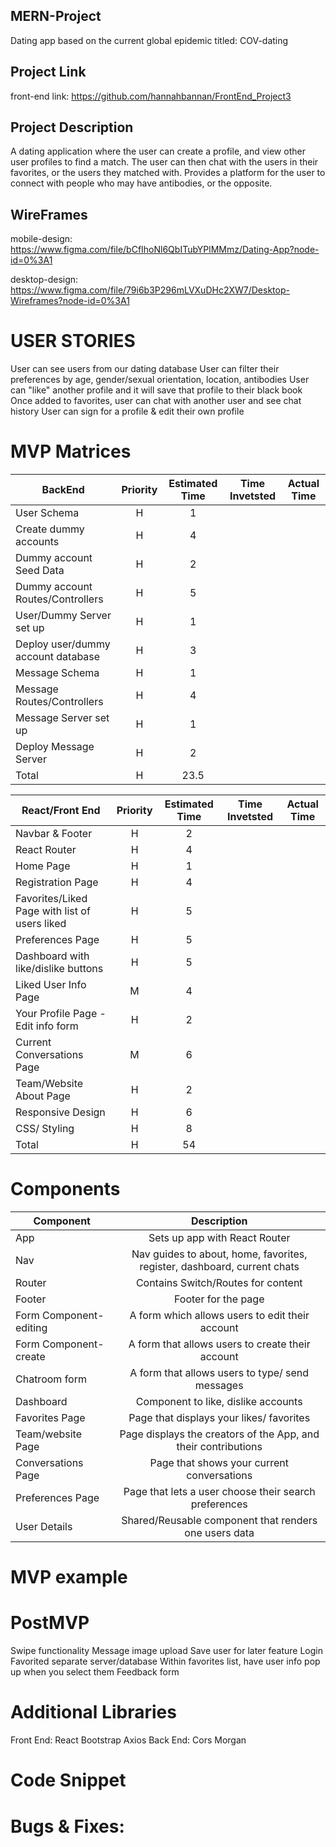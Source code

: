 ## MERN-Project
Dating app based on the current global epidemic titled: COV-dating


## Project Link

front-end link: https://github.com/hannahbannan/FrontEnd_Project3




## Project Description
A dating application where the user can create a profile, and view other user profiles to find a match. The user can then chat
with the users in their favorites, or the users they matched with. Provides a platform for the user to connect with people who 
may have antibodies, or the opposite.


## WireFrames

mobile-design:
https://www.figma.com/file/bCfIhoNl6QbITubYPlMMmz/Dating-App?node-id=0%3A1

desktop-design:
https://www.figma.com/file/79i6b3P296mLVXuDHc2XW7/Desktop-Wireframes?node-id=0%3A1



# USER STORIES
User can see users from our dating database
User can filter their preferences by age, gender/sexual orientation, location, antibodies
User can "like" another profile and it will save that profile to their black book
Once added to favorites, user can chat with another user and see chat history
User can sign for a profile & edit their own profile



# MVP Matrices
| BackEnd                                       | Priority | Estimated Time | Time Invetsted | Actual Time |
| --------------------------------------------- | :------: | :------------: | :------------: | :---------: |
| User Schema                                   |    H     |       1        |                |             |
| Create dummy accounts                         |    H     |       4        |                |             |
| Dummy account Seed Data                       |    H     |       2        |                |             |
| Dummy account Routes/Controllers              |    H     |       5        |                |             |
| User/Dummy Server set up                      |    H     |       1        |                |             |
| Deploy user/dummy account database            |    H     |       3        |                |             |
| Message Schema                                |    H     |       1        |                |             |
| Message  Routes/Controllers                   |    H     |       4        |                |             |
| Message Server set up                         |    H     |       1        |                |             |
| Deploy Message Server                         |    H     |       2        |                |             |
| Total                                         |    H     |       23.5     |                |             |



| React/Front End                               | Priority | Estimated Time | Time Invetsted | Actual Time |
| --------------------------------------------- | :------: | :------------: | :------------: | :---------: |
| Navbar & Footer                               |    H     |       2        |                |             |
| React Router                                  |    H     |       4        |                |             |
| Home Page                                     |    H     |       1        |                |             |
| Registration Page                             |    H     |       4        |                |             |
| Favorites/Liked Page with list of users liked |    H     |       5        |                |             |
| Preferences Page                              |    H     |       5        |                |             |
| Dashboard with like/dislike buttons           |    H     |       5        |                |             |
| Liked User Info Page                          |    M     |       4        |                |             |
| Your Profile Page -Edit info form             |    H     |       2        |                |             |
| Current Conversations Page                    |    M     |       6        |                |             |
| Team/Website About Page                       |    H     |       2        |                |             |
| Responsive Design                             |    H     |       6        |                |             |
| CSS/ Styling                                  |    H     |       8        |                |             |
| Total                                         |    H     |       54       |                |             |

# Components

| Component              |                                       Description                                        |
| ---------------------- | :--------------------------------------------------------------------------------------: |
| App                    |                              Sets up app with React Router                               |
| Nav                    |         Nav guides to about, home, favorites, register, dashboard, current chats         |
| Router                 |                            Contains Switch/Routes for content                            |
| Footer                 |                              Footer for the page                                         |
| Form Component-editing |                       A form which allows users to edit their account                    |
| Form Component-create  |                       A form that allows users to create their account                   |
| Chatroom form          |                       A form that allows users to type/ send messages                    |
| Dashboard              |                                Component to like, dislike accounts                       |
| Favorites Page         |                            Page that displays your likes/ favorites                      |
| Team/website Page      |                Page displays the creators of the App, and their contributions            |
| Conversations Page     |                           Page that shows your current conversations                     |
| Preferences Page       |                    Page that lets a user choose their search preferences                 |
| User Details           |                       Shared/Reusable component that renders one users data              |
# MVP example


# PostMVP

Swipe functionality 
Message image upload
Save user for later feature
Login 
Favorited separate server/database
Within favorites list, have user info pop up when you select them
Feedback form


# Additional Libraries
Front End:
React Bootstrap
Axios
Back End:
Cors
Morgan


# Code Snippet


# Bugs & Fixes:
